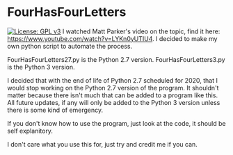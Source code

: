 # FourHasFourLetters
[![License: GPL v3](https://img.shields.io/badge/License-GPLv3-blue.svg)](https://www.gnu.org/licenses/gpl-3.0)
I watched Matt Parker's video on the topic, find it here: https://www.youtube.com/watch?v=LYKn0yUTIU4. I decided to make my own python script to automate the process.

FourHasFourLetters27.py is the Python 2.7 version.
FourHasFourLetters3.py is the Python 3 version.

I decided that with the end of life of Python 2.7 scheduled for 2020, that I would stop working on the Python 2.7 version of the program. It shouldn't matter because there isn't much that can be added to a program like this. All future updates, if any will only be added to the Python 3 version unless there is some kind of emergency.

If you don't know how to use the program, just look at the code, it should be self explanitory.

I don't care what you use this for, just try and credit me if you can.
